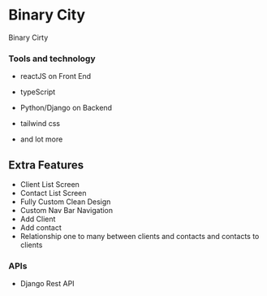 # Binary City 

Binary Cirty 


### Tools and technology
- reactJS on Front End 
- typeScript 
- Python/Django on Backend 
- tailwind css

- and lot more

## Extra Features

- Client List Screen
- Contact List Screen 
- Fully Custom Clean Design
- Custom Nav Bar Navigation
- Add Client 
- Add contact
- Relationship one to many between clients and contacts and contacts to clients 
  
### APIs

- Django Rest API
